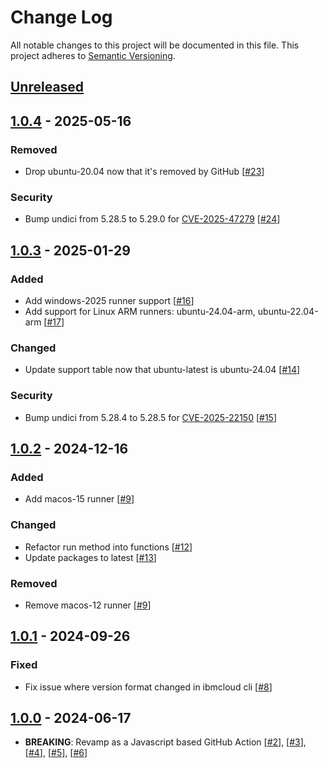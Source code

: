 # Change Log
All notable changes to this project will be documented in this file.
This project adheres to [Semantic Versioning](http://semver.org/).

## [Unreleased]

## [1.0.4] - 2025-05-16
### Removed
* Drop ubuntu-20.04 now that it's removed by GitHub [[#23](https://github.com/IBM/actions-ibmcloud-cli/pull/23)]

### Security
* Bump undici from 5.28.5 to 5.29.0 for [CVE-2025-47279](https://github.com/advisories/GHSA-cxrh-j4jr-qwg3) [[#24](https://github.com/IBM/actions-ibmcloud-cli/pull/24)]

## [1.0.3] - 2025-01-29
### Added
* Add windows-2025 runner support [[#16](https://github.com/IBM/actions-ibmcloud-cli/pull/16)]
* Add support for Linux ARM runners: ubuntu-24.04-arm, ubuntu-22.04-arm [[#17](https://github.com/IBM/actions-ibmcloud-cli/pull/17)]

### Changed
* Update support table now that ubuntu-latest is ubuntu-24.04 [[#14](https://github.com/IBM/actions-ibmcloud-cli/pull/14)]

### Security
* Bump undici from 5.28.4 to 5.28.5 for [CVE-2025-22150](https://github.com/advisories/GHSA-c76h-2ccp-4975) [[#15](https://github.com/IBM/actions-ibmcloud-cli/pull/15)]

## [1.0.2] - 2024-12-16
### Added
* Add macos-15 runner [[#9](https://github.com/IBM/actions-ibmcloud-cli/pull/9)]

### Changed
* Refactor run method into functions [[#12](https://github.com/IBM/actions-ibmcloud-cli/pull/12)]
* Update packages to latest [[#13](https://github.com/IBM/actions-ibmcloud-cli/pull/13)]

### Removed
* Remove macos-12 runner [[#9](https://github.com/IBM/actions-ibmcloud-cli/pull/9)]

## [1.0.1] - 2024-09-26
### Fixed
* Fix issue where version format changed in ibmcloud cli [[#8](https://github.com/IBM/actions-ibmcloud-cli/pull/8)]

## [1.0.0] - 2024-06-17
* **BREAKING**: Revamp as a Javascript based GitHub Action [[#2](https://github.com/IBM/actions-ibmcloud-cli/pull/2)], [[#3](https://github.com/IBM/actions-ibmcloud-cli/pull/3)], [[#4](https://github.com/IBM/actions-ibmcloud-cli/pull/4)], [[#5](https://github.com/IBM/actions-ibmcloud-cli/pull/5)], [[#6](https://github.com/IBM/actions-ibmcloud-cli/pull/6)]

[Unreleased]: https://github.com/IBM/actions-ibmcloud-cli/compare/v1.0.4...HEAD
[1.0.4]: https://github.com/IBM/actions-ibmcloud-cli/compare/v1.0.3...v1.0.4
[1.0.3]: https://github.com/IBM/actions-ibmcloud-cli/compare/v1.0.2...v1.0.3
[1.0.2]: https://github.com/IBM/actions-ibmcloud-cli/compare/v1.0.1...v1.0.2
[1.0.1]: https://github.com/IBM/actions-ibmcloud-cli/compare/v1.0.0...v1.0.1
[1.0.0]: https://github.com/IBM/actions-ibmcloud-cli/compare/v0.0.8...v1.0.0
